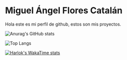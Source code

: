 
# Miguel Ángel Flores Catalán

Hola este es mi perfil de github, estos son mis proyectos.

![Anurag's GitHub stats](https://github-readme-stats.vercel.app/api?username=miguelfcma&show_icons=true&theme=radical)

![Top Langs](https://github-readme-stats.vercel.app/api/top-langs/?username=anuraghazra&hide_progress=true)

[![Harlok's WakaTime stats](https://github-readme-stats.vercel.app/api/wakatime?username=ffflabs)](https://github.com/anuraghazra/github-readme-stats)
